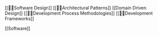 [[👨‍💻Software Design]]
[[👨‍💻Architectural Patterns]]
[[Domain Driven Design]]
[[👨‍💻Development Process Methodologies]]
[[👨‍💻Development Frameworks]]

[[Software]]
